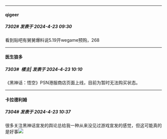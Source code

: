 ﻿
*****

####  qigeer  
##### 7302#       发表于 2024-4-23 09:30

看到贴吧有舅舅爆料说5.19开wegame预购，268


*****

####  医生狼多  
##### 7303#         楼主| 发表于 2024-4-23 10:10

《黑神话：悟空》PSN港服商店页面上线，目前为暂时无法购买状态。


*****

####  卡拉德利姆  
##### 7304#       发表于 2024-4-23 10:37

很多关注黑神话宣发的舆论总给我一种从来没见过游戏宣发的感觉，但这可能真的是好事<img src="https://static.saraba1st.com/image/smiley/face2017/067.png" referrerpolicy="no-referrer">

